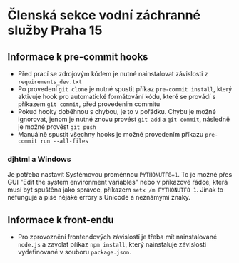 # Členská sekce vodní záchranné služby Praha 15

## Informace k pre-commit hooks

-   Před prací se zdrojovým kódem je nutné nainstalovat závislosti z `requirements_dev.txt`
-   Po provedení `git clone` je nutné spustit příkaz `pre-commit install`, který aktivuje hook pro automatické formátování kódu, které se provádí s příkazem `git commit`, před provedením commitu
-   Pokud hooky doběhnou s chybou, je to v pořádku. Chybu je možné ignorovat, jenom je nutné znovu provést `git add` a `git commit`, následně je možné provést `git push`
- Manuálně spustit všechny hooks je možné provedením příkazu `pre-commit run --all-files`

### djhtml a Windows
Je potřeba nastavit Systémovou proměnnou `PYTHONUTF8=1`. To je možné přes GUI "Edit the system environment variables" nebo v příkazové řádce, která musí být spuštěna jako správce, příkazem `setx /m PYTHONUTF8 1`. Jinak to nefunguje a píše nějaké errory s Unicode a neznámými znaky.

## Informace k front-endu

- Pro zprovoznění frontendových závislostí je třeba mít nainstalované `node.js` a zavolat příkaz `npm install`, který nainstaluje závislosti vydefinované v souboru `package.json`.
